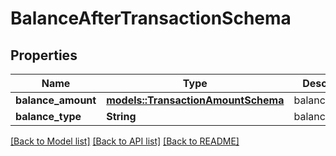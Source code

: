 # BalanceAfterTransactionSchema

## Properties

| Name               | Type                                                              | Description   | Notes |
| ------------------ | ----------------------------------------------------------------- | ------------- | ----- |
| **balance_amount** | [**models::TransactionAmountSchema**](TransactionAmountSchema.md) | balanceAmount |
| **balance_type**   | **String**                                                        | balanceType   |

[[Back to Model list]](../README.md#documentation-for-models) [[Back to API list]](../README.md#documentation-for-api-endpoints) [[Back to README]](../README.md)
